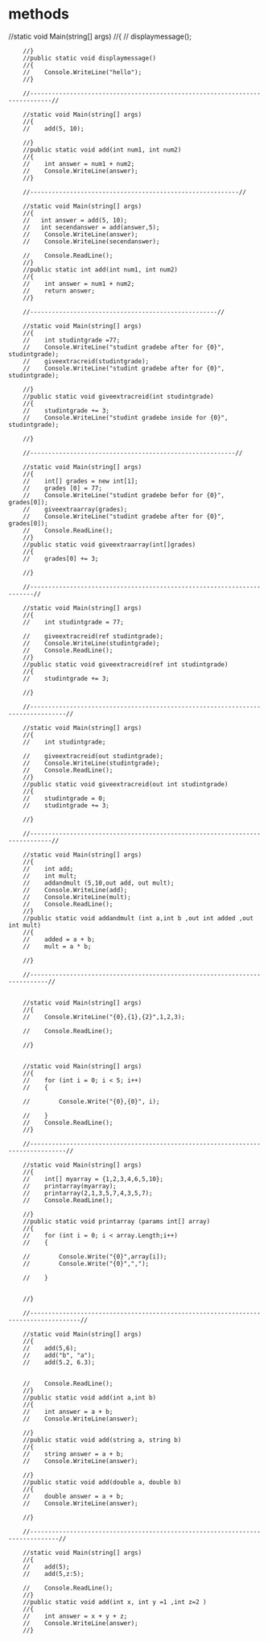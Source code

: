 # methods
//static void Main(string[] args)
        //{
        //    displaymessage();

        //}
        //public static void displaymessage()
        //{
        //    Console.WriteLine("hello");
        //}

        //----------------------------------------------------------------------------//

        //static void Main(string[] args)
        //{
        //    add(5, 10);

        //}
        //public static void add(int num1, int num2)
        //{
        //    int answer = num1 + num2;
        //    Console.WriteLine(answer);
        //}

        //----------------------------------------------------------//

        //static void Main(string[] args)
        //{
        //   int answer = add(5, 10);
        //   int secendanswer = add(answer,5);
        //    Console.WriteLine(answer);
        //    Console.WriteLine(secendanswer);

        //    Console.ReadLine();
        //}
        //public static int add(int num1, int num2)
        //{
        //    int answer = num1 + num2;
        //    return answer;
        //}

        //----------------------------------------------------//

        //static void Main(string[] args)
        //{
        //    int studintgrade =77;
        //    Console.WriteLine("studint gradebe after for {0}", studintgrade);
        //    giveextracreid(studintgrade);
        //    Console.WriteLine("studint gradebe after for {0}", studintgrade);

        //}
        //public static void giveextracreid(int studintgrade)
        //{
        //    studintgrade += 3;
        //    Console.WriteLine("studint gradebe inside for {0}", studintgrade);

        //}

        //---------------------------------------------------------//

        //static void Main(string[] args)
        //{
        //    int[] grades = new int[1];
        //    grades [0] = 77;
        //    Console.WriteLine("studint gradebe befor for {0}", grades[0]);
        //    giveextraarray(grades);
        //    Console.WriteLine("studint gradebe after for {0}", grades[0]);
        //    Console.ReadLine();
        //}
        //public static void giveextraarray(int[]grades)
        //{
        //    grades[0] += 3;

        //}

        //-----------------------------------------------------------------------//

        //static void Main(string[] args)
        //{
        //    int studintgrade = 77;

        //    giveextracreid(ref studintgrade);
        //    Console.WriteLine(studintgrade);
        //    Console.ReadLine();
        //}
        //public static void giveextracreid(ref int studintgrade)
        //{
        //    studintgrade += 3;

        //}

        //--------------------------------------------------------------------------------//

        //static void Main(string[] args)
        //{
        //    int studintgrade;

        //    giveextracreid(out studintgrade);
        //    Console.WriteLine(studintgrade);
        //    Console.ReadLine();
        //}
        //public static void giveextracreid(out int studintgrade)
        //{
        //    studintgrade = 0;
        //    studintgrade += 3;

        //}

        //----------------------------------------------------------------------------//

        //static void Main(string[] args)
        //{
        //    int add;
        //    int mult;
        //    addandmult (5,10,out add, out mult);
        //    Console.WriteLine(add);
        //    Console.WriteLine(mult);
        //    Console.ReadLine();
        //}
        //public static void addandmult (int a,int b ,out int added ,out int mult)
        //{
        //    added = a + b;
        //    mult = a * b;

        //}

        //---------------------------------------------------------------------------//


        //static void Main(string[] args)
        //{
        //    Console.WriteLine("{0},{1},{2}",1,2,3);

        //    Console.ReadLine();

        //}


        //static void Main(string[] args)
        //{
        //    for (int i = 0; i < 5; i++)
        //    {

        //        Console.Write("{0},{0}", i);

        //    }
        //    Console.ReadLine();
        //}

        //--------------------------------------------------------------------------------//

        //static void Main(string[] args)
        //{
        //    int[] myarray = {1,2,3,4,6,5,10};
        //    printarray(myarray);
        //    printarray(2,1,3,5,7,4,3,5,7);
        //    Console.ReadLine();

        //}
        //public static void printarray (params int[] array)
        //{
        //    for (int i = 0; i < array.Length;i++)
        //    {

        //        Console.Write("{0}",array[i]);
        //        Console.Write("{0}",",");

        //    }


        //}

        //------------------------------------------------------------------------------------//

        //static void Main(string[] args)
        //{
        //    add(5,6);
        //    add("b", "a");
        //    add(5.2, 6.3);


        //    Console.ReadLine();
        //}
        //public static void add(int a,int b)
        //{
        //    int answer = a + b;
        //    Console.WriteLine(answer);

        //}
        //public static void add(string a, string b)
        //{
        //    string answer = a + b;
        //    Console.WriteLine(answer);

        //}
        //public static void add(double a, double b)
        //{
        //    double answer = a + b;
        //    Console.WriteLine(answer);

        //}

        //------------------------------------------------------------------------------//

        //static void Main(string[] args)
        //{
        //    add(5);
        //    add(5,z:5);

        //    Console.ReadLine();
        //}
        //public static void add(int x, int y =1 ,int z=2 )
        //{
        //    int answer = x + y + z;
        //    Console.WriteLine(answer);
        //}
